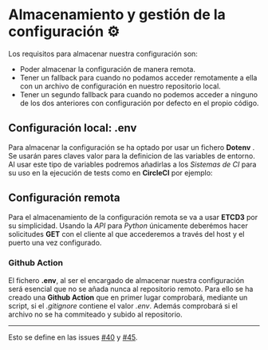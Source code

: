 # Almacenamiento y gestión de la configuración :gear:
Los requisitos para almacenar nuestra configuración son:
- Poder almacenar la configuración de manera remota.
- Tener un fallback para cuando no podamos acceder remotamente a ella con un archivo de configuración en nuestro repositorio local.
- Tener un segundo fallback para cuando no podemos acceder a ninguno de los dos anteriores con configuración por defecto en el propio código.

## Configuración local: .env
Para almacenar la configuración se ha optado por usar un fichero **Dotenv** . Se usarán pares claves valor para la definicion de las variables de entorno. Al usar este tipo de variables podremos añadirlas a los _Sistemas de CI_ para su uso en la ejecución de tests como en **CircleCI** por ejemplo:

## Configuración remota

Para el almacenamiento de la configuración remota se va a usar **ETCD3** por su simplicidad. Usando la _API_ para _Python_ únicamente deberémos hacer solicitudes **GET** con el cliente al que accederemos a través del host y el puerto una vez configurado.

### Github Action
El fichero **.env**, al ser el encargado de almacenar nuestra configuración será esencial que no se añada nunca al repositorio remoto. Para ello se ha creado una **Github Action** que en primer lugar comprobará, mediante un script, si el _.gitignore_ contiene el valor _.env_. Además comprobará si el archivo no se ha commiteado y subido al repositorio.

---

Esto se define en las issues [#40](https://github.com/Antobio17/IV/issues/40) y [#45](https://github.com/Antobio17/IV/issues/45). 